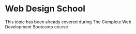 # Web Design School
This topic has been already covered during The Complete Web Development Bootcamp course